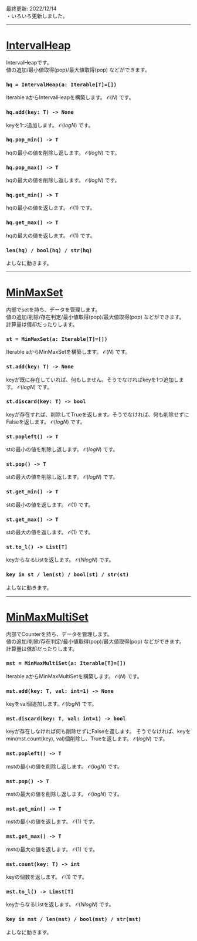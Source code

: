 最終更新: 2022/12/14  
・いろいろ更新しました。  

_____
# [IntervalHeap](https://github.com/titanium-22/Library/blob/main/Heap/IntervalHeap.py)

IntervalHeapです。  
値の追加/最小値取得(pop)/最大値取得(pop) などができます。

### ```hq = IntervalHeap(a: Iterable[T]=[])```
Iterable aからIntervalHeapを構築します。 $\mathcal{O}(N)$ です。

### ```hq.add(key: T) -> None```
keyを1つ追加します。 $\mathcal{O}(logN)$ です。

### ```hq.pop_min() -> T```
hqの最小の値を削除し返します。 $\mathcal{O}(logN)$ です。

### ```hq.pop_max() -> T```
hqの最大の値を削除し返します。 $\mathcal{O}(logN)$ です。

### ```hq.get_min() -> T```
hqの最小の値を返します。 $\mathcal{O}(1)$ です。

### ```hq.get_max() -> T```
hqの最大の値を返します。 $\mathcal{O}(1)$ です。

### ```len(hq) / bool(hq) / str(hq)```
よしなに動きます。

_____
# [MinMaxSet](https://github.com/titanium-22/Library/blob/main/Heap/MinMaxSet.py)

内部でsetを持ち、データを管理します。  
値の追加/削除/存在判定/最小値取得(pop)/最大値取得(pop) などができます。  
計算量は償却だったりします。

### ```st = MinMaxSet(a: Iterable[T]=[])```
Iterable aからMinMaxSetを構築します。 $\mathcal{O}(N)$ です。

### ```st.add(key: T) -> None```
keyが既に存在していれば、何もしません。そうでなければkeyを1つ追加します。
$\mathcal{O}(logN)$ です。

### ```st.discard(key: T) -> bool```
keyが存在すれば、削除してTrueを返します。そうでなければ、何も削除せずにFalseを返します。 $\mathcal{O}(logN)$ です。

### ```st.popleft() -> T```
stの最小の値を削除し返します。 $\mathcal{O}(logN)$ です。

### ```st.pop() -> T```
stの最大の値を削除し返します。 $\mathcal{O}(logN)$ です。

### ```st.get_min() -> T```
stの最小の値を返します。 $\mathcal{O}(1)$ です。

### ```st.get_max() -> T```
stの最大の値を返します。 $\mathcal{O}(1)$ です。

### ```st.to_l() -> List[T]```
keyからなるListを返します。 $\mathcal{O}(NlogN)$ です。

### ```key in st / len(st) / bool(st) / str(st)```
よしなに動きます。


_____
# [MinMaxMultiSet](https://github.com/titanium-22/Library/blob/main/Heap/MinMaxMultiSet.py)

内部でCounterを持ち、データを管理します。  
値の追加/削除/存在判定/最小値取得(pop)/最大値取得(pop) などができます。  
計算量は償却だったりします。

### ```mst = MinMaxMultiSet(a: Iterable[T]=[])```
Iterable aからMinMaxMultiSetを構築します。 $\mathcal{O}(N)$ です。

### ```mst.add(key: T, val: int=1) -> None```
keyをval個追加します。$\mathcal{O}(logN)$ です。

### ```mst.discard(key: T, val: int=1) -> bool```
keyが存在しなければ何も削除せずにFalseを返します。
そうでなければ、keyをmin(mst.count(key), val)個削除し、Trueを返します。 $\mathcal{O}(logN)$ です。

### ```mst.popleft() -> T```
mstの最小の値を削除し返します。 $\mathcal{O}(logN)$ です。

### ```mst.pop() -> T```
mstの最大の値を削除し返します。 $\mathcal{O}(logN)$ です。

### ```mst.get_min() -> T```
mstの最小の値を返します。 $\mathcal{O}(1)$ です。

### ```mst.get_max() -> T```
mstの最大の値を返します。 $\mathcal{O}(1)$ です。

### ```mst.count(key: T) -> int```
keyの個数を返します。 $\mathcal{O}(1)$ です。

### ```mst.to_l() -> Limst[T]```
keyからなるListを返します。 $\mathcal{O}(NlogN)$ です。

### ```key in mst / len(mst) / bool(mst) / str(mst)```
よしなに動きます。
